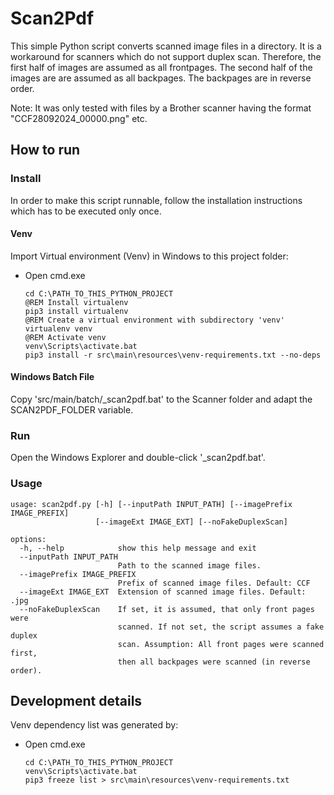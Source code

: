 # Scan2Pdf

This simple Python script converts scanned image files in a directory. It is a workaround for scanners which do not 
support duplex scan. Therefore, the first half of images are assumed as all frontpages. The second half of the images are
are assumed as all backpages. The backpages are in reverse order.

Note: It was only tested with files by a Brother scanner having the format "CCF28092024_00000.png" etc.

## How to run

### Install

In order to make this script runnable, follow the installation instructions which has to be executed only once.

#### Venv

Import Virtual environment (Venv) in Windows to this project folder:

- Open cmd.exe
  ```shell
  cd C:\PATH_TO_THIS_PYTHON_PROJECT
  @REM Install virtualenv
  pip3 install virtualenv 
  @REM Create a virtual environment with subdirectory 'venv'
  virtualenv venv
  @REM Activate venv
  venv\Scripts\activate.bat
  pip3 install -r src\main\resources\venv-requirements.txt --no-deps
  ```
  
#### Windows Batch File

Copy 'src/main/batch/_scan2pdf.bat' to the Scanner folder and adapt the SCAN2PDF_FOLDER variable.

### Run

Open the Windows Explorer and double-click '_scan2pdf.bat'.

### Usage

```
usage: scan2pdf.py [-h] [--inputPath INPUT_PATH] [--imagePrefix IMAGE_PREFIX]
                   [--imageExt IMAGE_EXT] [--noFakeDuplexScan]

options:
  -h, --help            show this help message and exit
  --inputPath INPUT_PATH
                        Path to the scanned image files.
  --imagePrefix IMAGE_PREFIX
                        Prefix of scanned image files. Default: CCF
  --imageExt IMAGE_EXT  Extension of scanned image files. Default: .jpg
  --noFakeDuplexScan    If set, it is assumed, that only front pages were
                        scanned. If not set, the script assumes a fake duplex
                        scan. Assumption: All front pages were scanned first,
                        then all backpages were scanned (in reverse order).
```

## Development details

Venv dependency list was generated by:

- Open cmd.exe
  ```shell
  cd C:\PATH_TO_THIS_PYTHON_PROJECT
  venv\Scripts\activate.bat
  pip3 freeze list > src\main\resources\venv-requirements.txt
  ```
